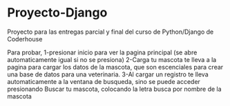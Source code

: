 # Proyecto-Django
Proyecto para las entregas parcial y final del curso de Python/Django de Coderhouse

Para probar, 
1-presionar inicio para ver la pagina principal (se abre automaticamente igual si no se presiona)
2-Carga tu mascota te lleva a la pagina para cargar los datos de la mascota, que son escenciales para crear una base de datos para una veterinaria.
3-Al cargar un registro te lleva automaticamente a la ventana de busqueda, sino se puede acceder presionando Buscar tu mascota, colocando la letra busca por nombre de la mascota
